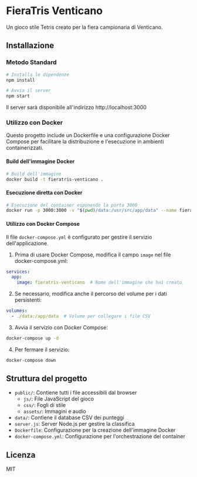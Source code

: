 # FieraTris Venticano

Un gioco stile Tetris creato per la fiera campionaria di Venticano.

## Installazione

### Metodo Standard

```bash
# Installa le dipendenze
npm install

# Avvia il server
npm start
```

Il server sarà disponibile all'indirizzo http://localhost:3000

### Utilizzo con Docker

Questo progetto include un Dockerfile e una configurazione Docker Compose per facilitare la distribuzione e l'esecuzione in ambienti containerizzati.

#### Build dell'immagine Docker

```bash
# Build dell'immagine
docker build -t fieratris-venticano .
```

#### Esecuzione diretta con Docker

```bash
# Esecuzione del container esponendo la porta 3000
docker run -p 3000:3000 -v "$(pwd)/data:/usr/src/app/data" --name fieratris fieratris-venticano
```

#### Utilizzo con Docker Compose

Il file `docker-compose.yml` è configurato per gestire il servizio dell'applicazione.

1. Prima di usare Docker Compose, modifica il campo `image` nel file docker-compose.yml:

```yaml
services:
  app:
    image: fieratris-venticano  # Nome dell'immagine che hai creato
```

2. Se necessario, modifica anche il percorso del volume per i dati persistenti:

```yaml
volumes:
  - ./data:/app/data  # Volume per collegare i file CSV
```

3. Avvia il servizio con Docker Compose:

```bash
docker-compose up -d
```

4. Per fermare il servizio:

```bash
docker-compose down
```

## Struttura del progetto

- `public/`: Contiene tutti i file accessibili dal browser
  - `js/`: File JavaScript del gioco
  - `css/`: Fogli di stile
  - `assets/`: Immagini e audio
- `data/`: Contiene il database CSV dei punteggi
- `server.js`: Server Node.js per gestire la classifica
- `Dockerfile`: Configurazione per la creazione dell'immagine Docker
- `docker-compose.yml`: Configurazione per l'orchestrazione del container

## Licenza

MIT
